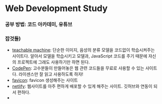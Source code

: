 # Web Development Study

### 공부 방법: 코드 아카데미, 유튜브  

### 잡것들)  
* [teachable machine](https://teachablemachine.withgoogle.com/train): 단순한 이미지, 음성의 분류 모델을 코드없이 학습시켜주는 사이트다. 알아서 모델을 학습시키고 모델과, JavaScript 코드를 주기 때문에 자신의 프로젝트에 그래도 사용하기만 하면 된다.   
* [CodePen](https://codepen.io/): 고수분들이 만들어놓은 웹 관련 코드들을 무료로 사용할 수 있는 사이트다. 라이센스만 잘 읽고 사용하도록 하자!  
* [favicon](https://www.favicon-generator.org/): favicon 생성해주는 사이트  
* [netlify](https://www.netlify.com/): 웹사이트를 아주 편하게 배포할 수 있게 해주는 사이트. 깃허브와 연동이 되서 편하다.  
* 
